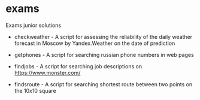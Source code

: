 # exams
Exams junior solutions


* checkweather - A script for assessing the reliability of the daily weather forecast in Moscow by Yandex.Weather on the date of prediction

* getphones    - A script for searching russian phone numbers in web pages

* findjobs     - A script for searching job descriptions on https://www.monster.com/

* findsroute   - A script for searching shortest route between two points on the 10x10 square

